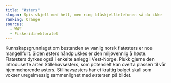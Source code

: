 ```yaml
---
title: "Østers"
slogan: Spis skjell med hell, men ring blåskjelltelefonen så du ikke
ranking: Orange
sources: 
  - WWF
  - Fiskeridirektoratet
---
```

Kunnskapsgrunnlaget om bestanden av vanlig norsk flatøsters er noe mangellfullt. Siden østers håndplukkes er den miljøvennlig å høste. Flatøsters dyrkes også i enkelte anlegg i Vest-Norge. Plukk gjerne den introduserte arten Stillehavsøsters, som potensielt kan overta plassen til vår hjemmehørende østers. Stillhavsøsters har et kraftig bølget skall som vokser uregelmessig sammenlignet med østersen på bildet.
